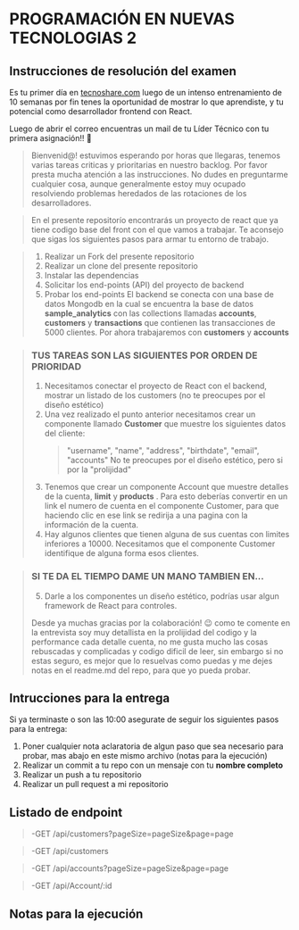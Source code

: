 # PROGRAMACIÓN EN NUEVAS TECNOLOGIAS 2

## Instrucciones de resolución del examen

Es tu primer día en [tecnoshare.com](http://tecnoshare.com) luego de un intenso entrenamiento de 10 semanas por fin tenes la oportunidad de mostrar lo que aprendiste, y tu potencial como desarrollador frontend con React.

Luego de abrir el correo encuentras un mail de tu Líder Técnico con tu primera asignación!! 💪

> Bienvenid@! estuvimos esperando por horas que llegaras, tenemos varias tareas criticas y prioritarias en nuestro backlog. Por favor presta mucha atención a las instrucciones. No dudes en preguntarme cualquier cosa, aunque generalmente estoy muy ocupado resolviendo problemas heredados de las rotaciones de los desarrolladores.

> En el presente repositorío encontrarás un proyecto de react que ya tiene codigo base del front con el que vamos a trabajar. Te aconsejo que sigas los siguientes pasos para armar tu entorno de trabajo.

> 1. Realizar un Fork del presente repositorio
> 2. Realizar un clone del presente repositorio
> 3. Instalar las dependencias
> 4. Solicitar los end-points (API) del proyecto de backend
> 5. Probar los end-points
>    El backend se conecta con una base de datos Mongodb en la cual se encuentra la base de datos **sample_analytics** con las collections llamadas **accounts**, **customers** y **transactions** que contienen las transacciones de 5000 clientes. Por ahora trabajaremos con **customers** y **accounts**

> ### TUS TAREAS SON LAS SIGUIENTES POR ORDEN DE PRIORIDAD
>
> 1. Necesitamos conectar el proyecto de React con el backend, mostrar un listado de los customers (no te preocupes por el diseño estético)
> 2. Una vez realizado el punto anterior necesitamos crear un componente llamado **Customer** que muestre los siguientes datos del cliente:
>    > "username", "name", "address", "birthdate", "email", "accounts"
>    > No te preocupes por el diseño estético, pero si por la "prolijidad"
> 3. Tenemos que crear un componente Account que muestre detalles de la cuenta, **limit** y **products** . Para esto deberías convertir en un link el numero de cuenta en el componente Customer, para que haciendo clic en ese link se redirija a una pagina con la información de la cuenta.
> 4. Hay algunos clientes que tienen alguna de sus cuentas con limites inferiores a 10000. Necesitamos que el componente Customer identifique de alguna forma esos clientes.

> ### SI TE DA EL TIEMPO DAME UN MANO TAMBIEN EN...
>
> 5. Darle a los componentes un diseño estético, podrías usar algun framework de React para controles.
>
> Desde ya muchas gracias por la colaboración! 😉 como te comente en la entrevista soy muy detallista en la prolijidad del codigo y la performance cada detalle cuenta, no me gusta mucho las cosas rebuscadas y complicadas y codigo dificil de leer, sin embargo si no estas seguro, es mejor que lo resuelvas como puedas y me dejes notas en el readme.md del repo, para que yo pueda probar.

## Intrucciones para la entrega

Si ya terminaste o son las 10:00 asegurate de seguir los siguientes pasos para la entrega:

1. Poner cualquier nota aclaratoria de algun paso que sea necesario para probar, mas abajo en este mismo archivo (notas para la ejecución)
2. Realizar un commit a tu repo con un mensaje con tu **nombre completo**
3. Realizar un push a tu repositorio
4. Realizar un pull request a mi repositorio

## Listado de endpoint

> -GET /api/customers?pageSize=pageSize&page=page

> -GET /api/customers

> -GET /api/accounts?pageSize=pageSize&page=page

> -GET /api/Account/:id

## Notas para la ejecución
